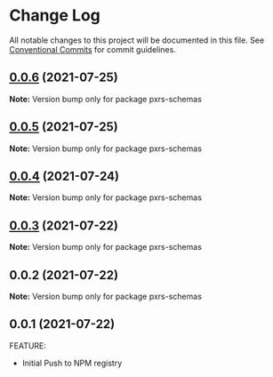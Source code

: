 # Change Log

All notable changes to this project will be documented in this file.
See [Conventional Commits](https://conventionalcommits.org) for commit guidelines.

## [0.0.6](https://github.com/PrinceJoeyLee12/paxers_v2/compare/pxrs-schemas@0.0.3...pxrs-schemas@0.0.6) (2021-07-25)

**Note:** Version bump only for package pxrs-schemas





## [0.0.5](https://github.com/PrinceJoeyLee12/paxers_v2/compare/pxrs-schemas@0.0.3...pxrs-schemas@0.0.5) (2021-07-25)

**Note:** Version bump only for package pxrs-schemas





## [0.0.4](https://github.com/PrinceJoeyLee12/paxers_v2/compare/pxrs-schemas@0.0.3...pxrs-schemas@0.0.4) (2021-07-24)

**Note:** Version bump only for package pxrs-schemas





## [0.0.3](https://github.com/PrinceJoeyLee12/paxers_v2/compare/pxrs-schemas@0.0.2...pxrs-schemas@0.0.3) (2021-07-22)

**Note:** Version bump only for package pxrs-schemas

## 0.0.2 (2021-07-22)

**Note:** Version bump only for package pxrs-schemas

## 0.0.1 (2021-07-22)

FEATURE:

- Initial Push to NPM registry
